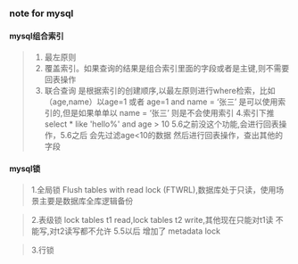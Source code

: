 ### note for mysql
#### mysql组合索引
> 1. 最左原则
> 2. 覆盖索引。如果查询的结果是组合索引里面的字段或者是主键,则不需要回表操作
> 3. 联合查询 是根据索引的创建顺序,以最左原则进行where检索，比如（age,name）以age=1 或者 age=1 and name = ‘张三’ 是可以使用索引的,但是如果单单以 name = ‘张三’ 则是不会使用索引
> 4.索引下推 select * like 'hello%' and age > 10  5.6之前没这个功能,会进行回表操作，5.6之后 会先过滤age<10的数据 然后进行回表操作，查出其他的字段

#### mysql锁
> 1.全局锁 Flush tables with read lock (FTWRL),数据库处于只读，使用场景主要是数据库全库逻辑备份

> 2.表级锁 lock tables t1 read,lock tables t2 write,其他现在只能对t1读 不能写,对t2读写都不允许
5.5以后 增加了 metadata lock


> 3.行锁
